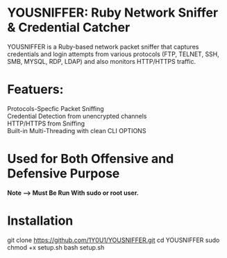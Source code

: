 # YOUSNIFFER: Ruby Network Sniffer & Credential Catcher

YOUSNIFFER is a Ruby-based network packet sniffer that captures credentials and login attempts from various protocols (FTP, TELNET, SSH, SMB, MYSQL, RDP, LDAP) and also monitors HTTP/HTTPS traffic. <br>

# Featuers:
Protocols-Specfic Packet Sniffing <br>
Credential Detection from unencrypted channels <br>
HTTP/HTTPS from Sniffing <br>
Built-in Multi-Threading with clean CLI OPTIONS <br>

# Used for Both  Offensive and Defensive Purpose
<b>
Note -->  Must Be Run With sudo  or  root user.
</b>

# Installation
git clone https://github.com/1Y0U1/YOUSNIFFER.git
cd YOUSNIFFER
sudo chmod +x setup.sh
bash setup.sh
